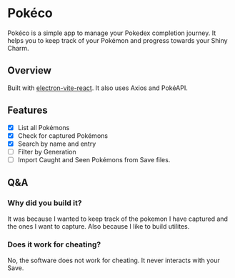 # Pokéco

Pokéco is a simple app to manage your Pokedex completion journey. It helps you to keep track of your Pokémon and progress towards your Shiny Charm.

## Overview

Built with [electron-vite-react](https://github.com/electron-vite/electron-vite-react). It also uses Axios and PokéAPI.

## Features

- [x] List all Pokémons
- [x] Check for captured Pokémons
- [x] Search by name and entry
- [ ] Filter by Generation
- [ ] Import Caught and Seen Pokémons from Save files.

## Q&A

### Why did you build it?

It was because I wanted to keep track of the pokemon I have captured and the ones I want to capture. Also because I like to build utilites.

### Does it work for cheating?

No, the software does not work for cheating. It never interacts with your Save.
